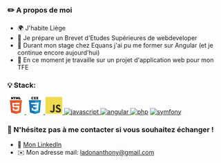 ### ✏️ A propos de moi

- 🌍 J'habite Liège
- 🧠 Je prépare un Brevet d'Etudes Supérieures de webdeveloper
- 🧠 Durant mon stage chez Equans j'ai pu me former sur Angular (et je continue encore aujourd'hui)
- 🤝 En ce moment je travaille sur un projet d'application web pour mon TFE

### :bulb: Stack:

<p>
    <a href="https://www.w3.org/html/" target="_blank"> <img src="https://raw.githubusercontent.com/devicons/devicon/master/icons/html5/html5-original-wordmark.svg" alt="html5" width="40" height="40"/> </a>
    <a href="https://www.w3schools.com/css/" target="_blank"> <img src="https://raw.githubusercontent.com/devicons/devicon/master/icons/css3/css3-original-wordmark.svg" alt="css3" width="40" height="40"/> </a>
    <a href="https://developer.mozilla.org/en-US/docs/Web/JavaScript" target="_blank"> <img src="https://raw.githubusercontent.com/devicons/devicon/master/icons/javascript/javascript-original.svg" alt="javascript" width="40" height="40"/> </a>
    <a href="https://www.typescriptlang.org/" target="_blank"> <img src="https://upload.wikimedia.org/wikipedia/commons/thumb/4/4c/Typescript_logo_2020.svg/1024px-Typescript_logo_2020.svg.png" alt="javascript" width="40" height="40"/> </a>
      <a href="https://angular.io/" target="_blank"> <img src="https://angular.io/assets/images/logos/angular/shield-large.svg" alt="angular" width="40" height="40"/> </a>
        <a href="https://www.php.net/" target="blank"><img src="https://upload.wikimedia.org/wikipedia/commons/2/27/PHP-logo.svg" alt="php" width="40" height="40"/></a>
    <a href="https://symfony.com/" target="blank"><img src="https://logos-download.com/wp-content/uploads/2019/01/Symfony_Logo.png" alt="symfony" width="40" height="40"/></a>

### :eyes: N'hésitez pas à me contacter si vous souhaitez échanger !

- 🚀 [Mon LinkedIn](https://www.linkedin.com/in/anthonyladon/)
- ✉️ Mon adresse mail: [ladonanthony@gmail.com](ladonanthony@gmail.com) 
